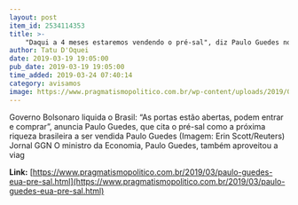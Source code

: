 ```yaml
---
layout: post
item_id: 2534114353
title: >-
    "Daqui a 4 meses estaremos vendendo o pré-sal", diz Paulo Guedes nos EUA
author: Tatu D'Oquei
date: 2019-03-19 19:05:00
pub_date: 2019-03-19 19:05:00
time_added: 2019-03-24 07:40:14
category: avisamos
image: https://www.pragmatismopolitico.com.br/wp-content/uploads/2019/03/paulo-guedes.jpg
---
```


Governo Bolsonaro liquida o Brasil: “As portas estão abertas, podem entrar e comprar”, anuncia Paulo Guedes, que cita o pré-sal como a próxima riqueza brasileira a ser vendida Paulo Guedes (Imagem: Erin Scott/Reuters) Jornal GGN O ministro da Economia, Paulo Guedes, também aproveitou a viag

**Link:** [https://www.pragmatismopolitico.com.br/2019/03/paulo-guedes-eua-pre-sal.html](https://www.pragmatismopolitico.com.br/2019/03/paulo-guedes-eua-pre-sal.html)


